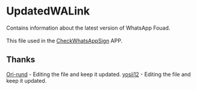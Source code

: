 # UpdatedWALink
Contains information about the latest version of WhatsApp Fouad. <br/><br/>
This file used in the [CheckWhatsAppSign](https://github.com/ZeANi-SHILIX/CheckWhatsAppSign) APP.
<br/>
## Thanks
[Ori-rund](http://github.com/ori-rund) - Editing the file and keep it updated.
[yosii12](https://github.com/yosii12) - Editing the file and keep it updated.
